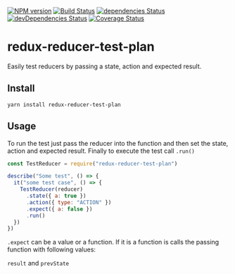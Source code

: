 [![NPM version][npm-image]][npm-url]
[![Build Status](https://travis-ci.org/mdedys/redux-reducer-test-plan.svg?branch=master)](https://travis-ci.org/mdedys/redux-reducer-test-plan)
[![dependencies Status](https://david-dm.org/mdedys/redux-reducer-test-plan/status.svg)](https://david-dm.org/mdedys/redux-reducer-test-plan)
[![devDependencies Status](https://david-dm.org/mdedys/redux-reducer-test-plan/dev-status.svg)](https://david-dm.org/mdedys/redux-reducer-test-plan?type=dev)
[![Coverage Status](https://coveralls.io/repos/github/mdedys/redux-reducer-test-plan/badge.svg?branch=master)](https://coveralls.io/github/mdedys/redux-reducer-test-plan?branch=master)

# redux-reducer-test-plan

Easily test reducers by passing a state, action and expected result.

## Install

```
yarn install redux-reducer-test-plan
```

## Usage

To run the test just pass the reducer into the function and then set the state, action and expected result. Finally to execute the test call `.run()`

```javascript
const TestReducer = require("redux-reducer-test-plan")

describe("Some test", () => {
  it("some test case", () => {
    TestReducer(reducer)
      .state({ a: true })
      .action({ type: "ACTION" })
      .expect({ a: false })
      .run()
  })
})
```

`.expect` can be a value or a function. If it is a function is calls the passing function with following values:

`result` and `prevState`

[npm-url]: https://npmjs.org/package/redux-reducer-test-plan
[npm-image]: https://img.shields.io/npm/v/redux-reducer-test-plan.png

